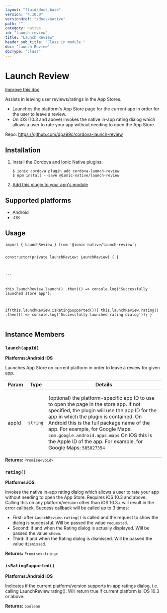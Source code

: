 ```yaml
---
layout: "fluid/docs_base"
version: "4.10.0"
versionHref: "/docs/native"
path: ""
category: native
id: "launch-review"
title: "Launch Review"
header_sub_title: "Class in module "
doc: "Launch Review"
docType: "class"
---
```


<h1 class="api-title">Launch Review</h1>

<a class="improve-v2-docs" href="http://github.com/ionic-team/ionic-native/edit/master/src/@ionic-native/plugins/launch-review/index.ts#L1">
  Improve this doc
</a>







<p>Assists in leaving user reviews/ratings in the App Stores.</p>
<ul>
<li>Launches the platform&#39;s App Store page for the current app in order for the user to leave a review.</li>
<li>On iOS (10.3 and above) invokes the native in-app rating dialog which allows a user to rate your app without needing to open the App Store.</li>
</ul>


<p>Repo:
  <a href="https://github.com/dpa99c/cordova-launch-review">
    https://github.com/dpa99c/cordova-launch-review
  </a>
</p>


<h2><a class="anchor" name="installation" href="#installation"></a>Installation</h2>
<ol class="installation">
  <li>Install the Cordova and Ionic Native plugins:<br>
    <pre><code class="nohighlight">$ ionic cordova plugin add cordova-launch-review
$ npm install --save @ionic-native/launch-review
</code></pre>
  </li>
  <li><a href="https://ionicframework.com/docs/native/#Add_Plugins_to_Your_App_Module">Add this plugin to your app's module</a></li>
</ol>



<h2><a class="anchor" name="platforms" href="#platforms"></a>Supported platforms</h2>
<ul>
  <li>Android</li><li>iOS</li>
</ul>






<h2><a class="anchor" name="usage" href="#usage"></a>Usage</h2>
<pre><code class="lang-typescript">import { LaunchReview } from &#39;@ionic-native/launch-review&#39;;

constructor(private launchReview: LaunchReview) { }

...

this.launchReview.launch()
  .then(() =&gt; console.log(&#39;Successfully launched store app&#39;);

if(this.launchReview.isRatingSupported()){
  this.launchReview.rating()
    .then(() =&gt; console.log(&#39;Successfully launched rating dialog&#39;));
}
</code></pre>








<h2><a class="anchor" name="instance-members" href="#instance-members"></a>Instance Members</h2>
<h3><a class="anchor" name="launch" href="#launch"></a><code>launch(appId)</code></h3>



<p>
  <strong>Platforms:</strong><strong class="tag">Android</strong>&nbsp;<strong class="tag">iOS</strong>&nbsp;</p>


Launches App Store on current platform in order to leave a review for given app.
<table class="table param-table" style="margin:0;">
  <thead>
  <tr>
    <th>Param</th>
    <th>Type</th>
    <th>Details</th>
  </tr>
  </thead>
  <tbody>
  <tr>
    <td>
      appId</td>
    <td>
      <code>string</code>
    </td>
    <td>
      <p>(optional) the platform-specific app ID to use to open the page in the store app.
If not specified, the plugin will use the app ID for the app in which the plugin is contained.
On Android this is the full package name of the app. For example, for Google Maps: <code>com.google.android.apps.maps</code>
On iOS this is the Apple ID of the app. For example, for Google Maps: <code>585027354</code></p>
</td>
  </tr>
  </tbody>
</table>

<div class="return-value" markdown="1">
  <i class="icon ion-arrow-return-left"></i>
  <b>Returns:</b> <code>Promise&lt;void&gt;</code> 
</div><h3><a class="anchor" name="rating" href="#rating"></a><code>rating()</code></h3>



<p>
  <strong>Platforms:</strong><strong class="tag">iOS</strong>&nbsp;</p>


Invokes the native in-app rating dialog which allows a user to rate your app without needing to open the App Store.
Requires iOS 10.3 and above: Calling this on any platform/version other than iOS 10.3+ will result in the error callback.
Success callback will be called up to 3 times:
- First: after `LaunchReview.rating()` is called and the request to show the dialog is successful. Will be passed the value `requested`.
- Second: if and when the Rating dialog is actually displayed.  Will be passed the value `shown`.
- Third: if and when the Rating dialog is dismissed.  Will be passed the value `dismissed`.


<div class="return-value" markdown="1">
  <i class="icon ion-arrow-return-left"></i>
  <b>Returns:</b> <code>Promise&lt;string&gt;</code> 
</div><h3><a class="anchor" name="isRatingSupported" href="#isRatingSupported"></a><code>isRatingSupported()</code></h3>



<p>
  <strong>Platforms:</strong><strong class="tag">Android</strong>&nbsp;<strong class="tag">iOS</strong>&nbsp;</p>


Indicates if the current platform/version supports in-app ratings dialog, i.e. calling LaunchReview.rating().
Will return true if current platform is iOS 10.3 or above.


<div class="return-value" markdown="1">
  <i class="icon ion-arrow-return-left"></i>
  <b>Returns:</b> <code>boolean</code> 
</div>





